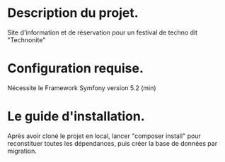 # Description du projet.
  Site d'information et de réservation pour un festival de techno dit "Technonite"

# Configuration requise.
  Nécessite le Framework Symfony version 5.2 (min)

# Le guide d'installation.
  Après avoir cloné le projet en local, lancer "composer install" pour reconstituer toutes les dépendances,
  puis créer la base de données par migration.
